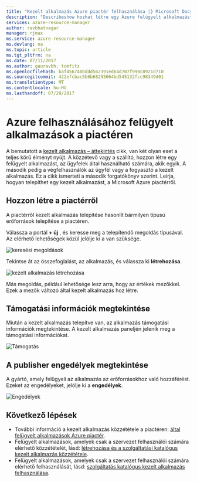 ```yaml
---
title: "Kezelt alkalmazás Azure piactér felhasználása |} Microsoft Docs"
description: "Describeshow hozhat létre egy Azure felügyelt alkalmazást, amely elérhető a piactéren keresztül."
services: azure-resource-manager
author: ravbhatnagar
manager: rjmax
ms.service: azure-resource-manager
ms.devlang: na
ms.topic: article
ms.tgt_pltfrm: na
ms.date: 07/11/2017
ms.author: gauravbh; tomfitz
ms.openlocfilehash: baf456740bddd562391ed64d707f990c8921d710
ms.sourcegitcommit: 422efcbac5b6b68295064bd545132fcc98349d01
ms.translationtype: MT
ms.contentlocale: hu-HU
ms.lasthandoff: 07/29/2017
---
```

# <a name="consume-azure-managed-applications-in-the-marketplace"></a>Azure felhasználásához felügyelt alkalmazások a piactéren

A bemutatott a [kezelt alkalmazás – áttekintés](managed-application-overview.md) cikk, van két olyan eset a teljes körű élményt nyújt. A közzétevő vagy a szállító, hozzon létre egy felügyelt alkalmazást, az ügyfelek által használható számára, akik egyik. A második pedig a végfelhasználók az ügyfél vagy a fogyasztó a kezelt alkalmazás. Ez a cikk ismerteti a második forgatókönyv szerint. Leírja, hogyan telepíthet egy kezelt alkalmazást, a Microsoft Azure piactérről.

## <a name="create-from-the-marketplace"></a>Hozzon létre a piactérről

A piactérről kezelt alkalmazás telepítése hasonlít bármilyen típusú erőforrások telepítése a piactéren. 

Válassza a portál **+ új** , és keresse meg a telepítendő megoldás típusával. Az elérhető lehetőségek közül jelölje ki a van szüksége.

![keresési megoldások](./media/managed-application-consume-marketplace/search-apps.png)

Tekintse át az összefoglalást, az alkalmazás, és válassza ki **létrehozása**.

![kezelt alkalmazás létrehozása](./media/managed-application-consume-marketplace/create-marketplace-managed-app.png)

Más megoldás, például lehetősége lesz arra, hogy az értékek mezőkkel. Ezek a mezők változó által kezelt alkalmazás hoz létre. 

## <a name="view-support-information"></a>Támogatási információk megtekintése

Miután a kezelt alkalmazás telepítve van, az alkalmazás támogatási információk megtekintése. A kezelt alkalmazás paneljén jelenik meg a támogatási információkat.

![Támogatás](./media/managed-application-consume-marketplace/support.png)

## <a name="view-publisher-permissions"></a>A publisher engedélyek megtekintése

A gyártó, amely felügyeli az alkalmazás az erőforrásokhoz való hozzáférést. Ezeket az engedélyeket, jelölje ki a **engedélyek**.

![Engedélyek](./media/managed-application-consume-marketplace/authorizations.png)

## <a name="next-steps"></a>Következő lépések

* További információ a kezelt alkalmazás közzététele a piactéren: [által felügyelt alkalmazások Azure piactér](managed-application-author-marketplace.md).
* Felügyelt alkalmazások, amelyek csak a szervezet felhasználói számára elérhető közzétételét, lásd: [létrehozása és a szolgáltatási katalógus kezelt alkalmazás közzététele](managed-application-publishing.md).
* Felügyelt alkalmazások, amelyek csak a szervezet felhasználói számára elérhető felhasználását, lásd: [szolgáltatás katalógus kezelt alkalmazás felhasználása](managed-application-consumption.md).